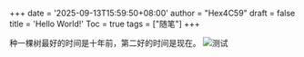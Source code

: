 +++
date = '2025-09-13T15:59:50+08:00'
author = "Hex4C59" 
draft = false
title = 'Hello World!'
Toc = true
tags = ["随笔"]
+++

种一棵树最好的时间是十年前，第二好的时间是现在。
![测试](image1.png)